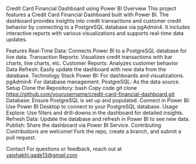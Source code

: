 Credit Card Financial Dashboard using Power BI
Overview
This project features a Credit Card Financial Dashboard built with Power BI. The dashboard provides insights into credit transactions and customer credit behavior by connecting to a PostgreSQL database via pgAdmin4. It includes interactive reports with various visualizations and supports real-time data updates.

Features
Real-Time Data: Connects Power BI to a PostgreSQL database for live data.
Transaction Reports: Visualizes credit transactions with bar charts, line charts, etc.
Customer Reports: Analyzes customer behavior
Data Refresh: Easily update the dashboard with new data from the database.
Technology Stack
Power BI: For dashboards and visualizations.
pgAdmin4: For database management.
PostgreSQL: As the data source.
Setup
Clone the Repository:
bash
Copy code
git clone https://github.com/yourusername/credit-card-financial-dashboard.git
Database: Ensure PostgreSQL is set up and populated.
Connect in Power BI: Use Power BI Desktop to connect to your PostgreSQL database.
Usage
Explore: Use filters and drill-downs in the dashboard for detailed insights.
Refresh Data: Update the database and refresh in Power BI to see new data.
Publish: Share the dashboard via Power BI Service.
Contributing
Contributions are welcome! Fork the repo, create a branch, and submit a pull request.


Contact
For questions or feedback, reach out at vaishakhi.gade13@gmail.com

